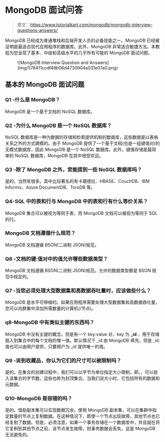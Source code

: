 # MongoDB 面试问答

> 原文：<https://www.tutorialkart.com/mongodb/mongodb-interview-questions-answers/>

MongoDB 已经成为普通堆栈和后端开发人员的必备技能之一。MongoDB 已经被证明是最适合现代应用程序的数据库。此外，MongoDB 非常适合敏捷方法。本教程为您呈现了基本、中级和高级水平的几乎所有可能的 MongoDB 面试问题。

<figure class="aligncenter">![MongoDB Interview Question and Answers](img/578411ccdf49b06d4730904a031e07a0.png)</figure>

## 基本的 MongoDB 面试问题

### Q1 -什么是 MongoDB？

MongoDB 是一个基于文档的 NoSQL 数据库。

### Q2 -为什么 MongoDB 是一个 NoSQL 数据库？

NoSQL 数据库是一种为数据的存储和检索提供机制的数据库，这些数据是以表格关系之外的方式建模的。由于 MongoDB 提供了一个基于文档(也是一组键值对)的无模式数据库，因此 MongoDB 是一个 NoSQL 数据库。此外，键值存储是最简单的 NoSQL 数据库，MongoDB 在其中很受欢迎。

### Q3 -除了 MongoDB 之外，您能提到一些 NoSQL 数据库吗？

是的。当然有很多。其中比较著名的有卡珊德拉、HBASE、CouchDB、IBM Informix、Azure DocumentDB、ToroDB 等。

### Q4-SQL 中的表和行与 MongoDB 中的表和行有什么等价关系？

MongoDB 集合可以被视为等同于表，而 MongoDB 文档可以被视为等同于 SQL 的行。

### MongoDB 文档遵循什么规范？

MongoDB 文档遵循 BSON(二进制 JSON)规范。

### Q6 -文档的键:值对中的值允许哪些数据类型？

MongoDB 文档遵循 BSON(二进制 JSON)规范。允许的数据类型都是 BSON 规范中规定的。

### Q7 -当您必须处理大型数据集和高数据吞吐量时，应该做些什么？

MongoDB 是水平可伸缩的。如果应用程序需要处理大型数据集和高数据吞吐量，您可以向群集中添加所需数量的计算机(/节点)。

### q8-MongoDB 中有类似主键的东西吗？

MongoDB 中没有主键的概念。但是有一个 key:value 对，key 为 **_id** ，用于存储插入到集合中的每个文档的惟一值。默认情况下 _id 由 MongoDB 填充。但是 _id:值也可以由用户提供，只要用户为 _id 提供唯一的值。

### Q9 -说到收藏品，你认为它们的尺寸可以被限制吗？

是的。在集合的创建过程中，我们可以以字节为单位指定大小限制，即。，可以放入该集合的字节数。这些也称为封顶集合。当我们说大小时，它包括所有的数据和元数据。

### Q10-MongoDB 是容错的吗？

是的。借助副本集可以实现数据冗余。使用 MongoDB 副本集，可以在集群中指定数量的节点上复制数据。在这种情况下，即使一个节点出现故障，其他节点也已经复制了数据。但是，必须注意，如果一个事务存储在一个数据库中，并且就在将它复制到其他节点之前，该节点发生故障，则事务数据会丢失。这是 MongoDB 无法避免的。